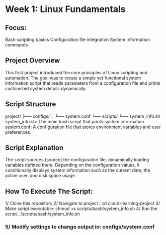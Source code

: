 # Week 1: Linux Fundamentals
## Focus:
Bash scripting basics
Configuration file integration
System information commands
## Project Overview
This first project introduced the core principles of Linux scripting and automation.
The goal was to create a simple yet functional system information script that reads parameters from a configuration file and prints customized system details dynamically.
## Script Structure
project/
├── configs/
│   └── system.conf
└── scripts/
    └── system_info.sh
    system_info.sh: The main bash script that prints system information.
    system.conf: A configuration file that stores environment variables and user preferences.
## Script Explanation
The script sources (source) the configuration file, dynamically loading variables defined there.
Depending on the configuration values, it conditionally displays system information such as the current date, the active user, and disk space usage.

## How To Execute The Script:
1/ Clone this repository
 2/ Navigate to project : cd cloud-learning-project 
 3/ Make script executable: chmod +x scripts/bash/system_info.sh
 4/ Run the script: ./scripts/bash/system_info.sh
### 5/ Modify settings to change output in: configs/system.conf
